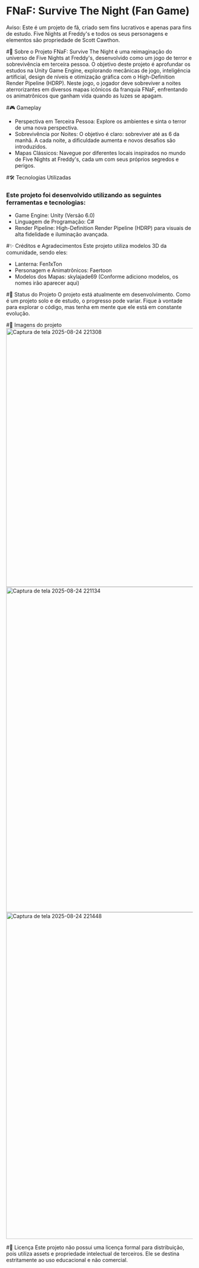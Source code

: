 # FNaF: Survive The Night (Fan Game)
Aviso: Este é um projeto de fã, criado sem fins lucrativos e apenas para fins de estudo. Five Nights at Freddy's e todos os seus personagens e elementos são propriedade de Scott Cawthon.

#📝 Sobre o Projeto
FNaF: Survive The Night é uma reimaginação do universo de Five Nights at Freddy's, desenvolvido como um jogo de terror e sobrevivência em terceira pessoa. O objetivo deste projeto é aprofundar os estudos na Unity Game Engine, explorando mecânicas de jogo, inteligência artificial, design de níveis e otimização gráfica com o High-Definition Render Pipeline (HDRP).
Neste jogo, o jogador deve sobreviver a noites aterrorizantes em diversos mapas icônicos da franquia FNaF, enfrentando os animatrônicos que ganham vida quando as luzes se apagam.

#🎮 Gameplay
- Perspectiva em Terceira Pessoa: Explore os ambientes e sinta o terror de uma nova perspectiva.
- Sobrevivência por Noites: O objetivo é claro: sobreviver até as 6 da manhã. A cada noite, a dificuldade aumenta e novos desafios são introduzidos.
- Mapas Clássicos: Navegue por diferentes locais inspirados no mundo de Five Nights at Freddy's, cada um com seus próprios segredos e perigos.

#🛠️ Tecnologias Utilizadas
### Este projeto foi desenvolvido utilizando as seguintes ferramentas e tecnologias:
- Game Engine: Unity (Versão 6.0)
- Linguagem de Programação: C#
- Render Pipeline: High-Definition Render Pipeline (HDRP) para visuais de alta fidelidade e iluminação avançada.

#✨ Créditos e Agradecimentos
Este projeto utiliza modelos 3D da comunidade, sendo eles:
- Lanterna: Fen1xTon
- Personagem e Animatrônicos: Faertoon
- Modelos dos Mapas: skylajade69
(Conforme adiciono modelos, os nomes irão aparecer aqui)

#🚧 Status do Projeto
O projeto está atualmente em desenvolvimento. Como é um projeto solo e de estudo, o progresso pode variar. Fique à vontade para explorar o código, mas tenha em mente que ele está em constante evolução.

#📸 Imagens do projeto
<img width="1187" height="697" alt="Captura de tela 2025-08-24 221308" src="https://github.com/user-attachments/assets/1ef17527-cfea-44e1-b0ec-ba23191fc465" />
<img width="1901" height="876" alt="Captura de tela 2025-08-24 221134" src="https://github.com/user-attachments/assets/8c728edd-b188-48df-b6e1-ed7830e75b1b" />
<img width="1910" height="880" alt="Captura de tela 2025-08-24 221448" src="https://github.com/user-attachments/assets/106be278-f26e-4552-aeef-a55b44db277c" />

#📄 Licença
Este projeto não possui uma licença formal para distribuição, pois utiliza assets e propriedade intelectual de terceiros. Ele se destina estritamente ao uso educacional e não comercial.
